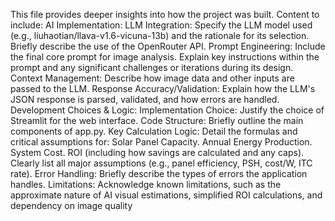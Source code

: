 This file provides deeper insights into how the project was built.
Content to include:
AI Implementation:
LLM Integration: Specify the LLM model used (e.g., liuhaotian/llava-v1.6-vicuna-13b) and the rationale for its selection. Briefly describe the use of the OpenRouter API.
Prompt Engineering: Include the final core prompt for image analysis. Explain key instructions within the prompt and any significant challenges or iterations during its design.
Context Management: Describe how image data and other inputs are passed to the LLM.
Response Accuracy/Validation: Explain how the LLM's JSON response is parsed, validated, and how errors are handled.
Development Choices & Logic:
Implementation Choice: Justify the choice of Streamlit for the web interface.
Code Structure: Briefly outline the main components of app.py.
Key Calculation Logic: Detail the formulas and critical assumptions for:
Solar Panel Capacity.
Annual Energy Production.
System Cost.
ROI (including how savings are calculated and any caps).
Clearly list all major assumptions (e.g., panel efficiency, PSH, cost/W, ITC rate).
Error Handling: Briefly describe the types of errors the application handles.
Limitations: Acknowledge known limitations, such as the approximate nature of AI visual estimations, simplified ROI calculations, and dependency on image quality